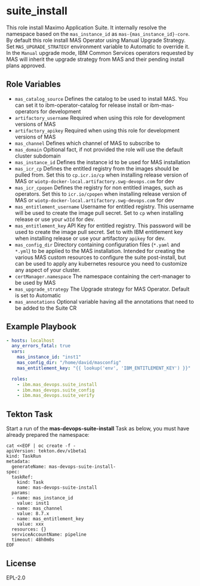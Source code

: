 suite_install
=============

This role install Maximo Application Suite. It internally resolve the namespace based on the `mas_instance_id` as `mas-{mas_instance_id}-core`. By default this role install MAS Operator using Manual Upgrade Strategy. Set `MAS_UPGRADE_STRATEGY` environment variable to Automatic to override it. In the `Manual` upgrade mode, IBM Common Services operators requested by MAS will inherit the upgrade strategy from MAS and their pending install plans approved.

Role Variables
--------------
- `mas_catalog_source` Defines the catalog to be used to install MAS. You can set it to      ibm-operator-catalog for release install or ibm-mas-operators for development
- `artifactory_username` Required when using this role for development versions of MAS
- `artifactory_apikey` Required when using this role for development versions of MAS
- `mas_channel` Defines which channel of MAS to subscribe to
- `mas_domain` Opitional fact, if not provided the role will use the default cluster subdomain
- `mas_instance_id` Defines the instance id to be used for MAS installation
- `mas_icr_cp` Defines the entitled registry from the images should be pulled from. Set this to `cp.icr.io/cp` when installing release version of MAS or `wiotp-docker-local.artifactory.swg-devops.com` for dev
- `mas_icr_cpopen` Defines the registry for non entitled images, such as operators. Set this to `icr.io/cpopen` when installing release version of MAS or `wiotp-docker-local.artifactory.swg-devops.com` for dev
- `mas_entitlement_username` Username for entitled registry. This username will be used to create the image pull secret. Set to `cp` when installing release or use your `w3Id` for dev.
- `mas_entitlement_key` API Key for entitled registry. This password will be used to create the image pull secret. Set to with IBM entitlement key when installing release or use your artifactory `apikey` for dev.
- `mas_config_dir` Directory containing configuration files (`*.yaml` and `*.yml`) to be applied to the MAS installation.  Intended for creating the various MAS custom resources to configure the suite post-install, but can be used to apply any kubernetes resource you need to customize any aspect of your cluster.
- `certManager.namespace` The namespace containing the cert-manager to be used by MAS
- `mas_upgrade_strategy` The Upgrade strategy for MAS Operator. Default is set to Automatic
- `mas_annotations` Optional variable having all the annotations that need to be added to the Suite CR

Example Playbook
----------------

```yaml
- hosts: localhost
  any_errors_fatal: true
  vars:
    mas_instance_id: "inst1"
    mas_config_dir: "/home/david/masconfig"
    mas_entitlement_key: "{{ lookup('env', 'IBM_ENTITLEMENT_KEY') }}"

  roles:
    - ibm.mas_devops.suite_install
    - ibm.mas_devops.suite_config
    - ibm.mas_devops.suite_verify
```


Tekton Task
-----------
Start a run of the **mas-devops-suite-install** Task as below, you must have already prepared the namespace:

```
cat <<EOF | oc create -f -
apiVersion: tekton.dev/v1beta1
kind: TaskRun
metadata:
  generateName: mas-devops-suite-install-
spec:
  taskRef:
    kind: Task
    name: mas-devops-suite-install
  params:
  - name: mas_instance_id
    value: inst1
  - name: mas_channel
    value: 8.7.x
  - name: mas_entitlement_key
    value: xxx
  resources: {}
  serviceAccountName: pipeline
  timeout: 48h0m0s
EOF
```


License
-------

EPL-2.0
